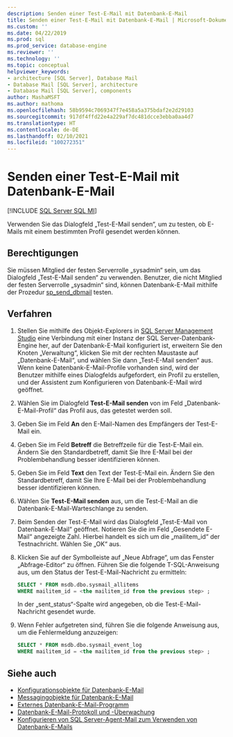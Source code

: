 ```yaml
---
description: Senden einer Test-E-Mail mit Datenbank-E-Mail
title: Senden einer Test-E-Mail mit Datenbank-E-Mail | Microsoft-Dokumentation
ms.custom: ''
ms.date: 04/22/2019
ms.prod: sql
ms.prod_service: database-engine
ms.reviewer: ''
ms.technology: ''
ms.topic: conceptual
helpviewer_keywords:
- architecture [SQL Server], Database Mail
- Database Mail [SQL Server], architecture
- Database Mail [SQL Server], components
author: MashaMSFT
ms.author: mathoma
ms.openlocfilehash: 58b9594c7069347f7e458a5a375bdaf2e2d29103
ms.sourcegitcommit: 917df4ffd22e4a229af7dc481dcce3ebba0aa4d7
ms.translationtype: HT
ms.contentlocale: de-DE
ms.lasthandoff: 02/10/2021
ms.locfileid: "100272351"
---
```

# <a name="send-a-test-email-with-database-mail"></a>Senden einer Test-E-Mail mit Datenbank-E-Mail  
[!INCLUDE [SQL Server SQL MI](../../includes/applies-to-version/sql-asdbmi.md)]

Verwenden Sie das Dialogfeld „Test-E-Mail senden“, um zu testen, ob E-Mails mit einem bestimmten Profil gesendet werden können.

## <a name="permissions"></a>Berechtigungen

Sie müssen Mitglied der festen Serverrolle „sysadmin“ sein, um das Dialogfeld „Test-E-Mail senden“ zu verwenden. Benutzer, die nicht Mitglied der festen Serverrolle „sysadmin“ sind, können Datenbank-E-Mail mithilfe der Prozedur [sp_send_dbmail](../system-stored-procedures/sp-send-dbmail-transact-sql.md) testen.

## <a name="procedure"></a>Verfahren

1. Stellen Sie mithilfe des Objekt-Explorers in [SQL Server Management Studio](../../ssms/download-sql-server-management-studio-ssms.md) eine Verbindung mit einer Instanz der SQL Server-Datenbank-Engine her, auf der Datenbank-E-Mail konfiguriert ist, erweitern Sie den Knoten „Verwaltung“, klicken Sie mit der rechten Maustaste auf „Datenbank-E-Mail“, und wählen Sie dann „Test-E-Mail senden“ aus. Wenn keine Datenbank-E-Mail-Profile vorhanden sind, wird der Benutzer mithilfe eines Dialogfelds aufgefordert, ein Profil zu erstellen, und der Assistent zum Konfigurieren von Datenbank-E-Mail wird geöffnet.
1. Wählen Sie im Dialogfeld **Test-E-Mail senden** von <instance name> im Feld „Datenbank-E-Mail-Profil“ das Profil aus, das getestet werden soll.
1. Geben Sie im Feld **An** den E-Mail-Namen des Empfängers der Test-E-Mail ein.
1. Geben Sie im Feld **Betreff** die Betreffzeile für die Test-E-Mail ein. Ändern Sie den Standardbetreff, damit Sie Ihre E-Mail bei der Problembehandlung besser identifizieren können.
1. Geben Sie im Feld **Text** den Text der Test-E-Mail ein. Ändern Sie den Standardbetreff, damit Sie Ihre E-Mail bei der Problembehandlung besser identifizieren können.
1. Wählen Sie **Test-E-Mail senden** aus, um die Test-E-Mail an die Datenbank-E-Mail-Warteschlange zu senden.
1. Beim Senden der Test-E-Mail wird das Dialogfeld „Test-E-Mail von Datenbank-E-Mail“ geöffnet. Notieren Sie die im Feld „Gesendete E-Mail“ angezeigte Zahl. Hierbei handelt es sich um die „mailitem_id“ der Testnachricht. Wählen Sie „OK“ aus.
1. Klicken Sie auf der Symbolleiste auf „Neue Abfrage“, um das Fenster „Abfrage-Editor“ zu öffnen. Führen Sie die folgende T-SQL-Anweisung aus, um den Status der Test-E-Mail-Nachricht zu ermitteln:

    ```sql
    SELECT * FROM msdb.dbo.sysmail_allitems 
    WHERE mailitem_id = <the mailitem_id from the previous step> ;
    ```

    In der „sent_status“-Spalte wird angegeben, ob die Test-E-Mail-Nachricht gesendet wurde.

1. Wenn Fehler aufgetreten sind, führen Sie die folgende Anweisung aus, um die Fehlermeldung anzuzeigen:

    ```sql
    SELECT * FROM msdb.dbo.sysmail_event_log 
    WHERE mailitem_id = <the mailitem_id from the previous step> ;
    ```


##  <a name="see-also"></a><a name="RelatedContent"></a> Siehe auch 
  
-   [Konfigurationsobjekte für Datenbank-E-Mail](../../relational-databases/database-mail/database-mail-configuration-objects.md)
-   [Messagingobjekte für Datenbank-E-Mail](../../relational-databases/database-mail/database-mail-messaging-objects.md)
-   [Externes Datenbank-E-Mail-Programm](../../relational-databases/database-mail/database-mail-external-program.md)
-   [Datenbank-E-Mail-Protokoll und -Überwachung](../../relational-databases/database-mail/database-mail-log-and-audits.md)
-   [Konfigurieren von SQL Server-Agent-Mail zum Verwenden von Datenbank-E-Mails](../../relational-databases/database-mail/configure-sql-server-agent-mail-to-use-database-mail.md)
  
  
